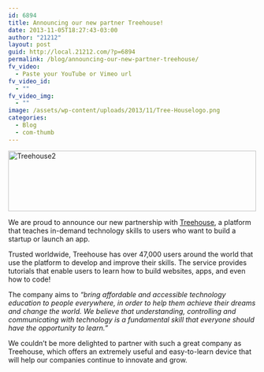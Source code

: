 ```yaml
---
id: 6894
title: Announcing our new partner Treehouse!
date: 2013-11-05T18:27:43-03:00
author: "21212"
layout: post
guid: http://local.21212.com/?p=6894
permalink: /blog/announcing-our-new-partner-treehouse/
fv_video:
  - Paste your YouTube or Vimeo url
fv_video_id:
  - ""
fv_video_img:
  - ""
image: /assets/wp-content/uploads/2013/11/Tree-Houselogo.png
categories:
  - Blog
  - com-thumb
---
```

<p dir="ltr">
  <a href="http://local.21212.com/assets/wp-content/uploads/2013/11/Treehouse2.png"><img class="aligncenter size-full wp-image-6897" alt="Treehouse2" src="{{ site.url }}/assets/wp-content/uploads/2013/11/Treehouse2.png" width="503" height="123" srcset="{{ site.url }}/assets/wp-content/uploads/2013/11/Treehouse2.png 503w, {{ site.url }}/assets/wp-content/uploads/2013/11/Treehouse2-300x73.png 300w" sizes="(max-width: 503px) 100vw, 503px" /></a>
</p>

<p dir="ltr">
  We are proud to announce our new partnership with <a href="http://teamtreehouse.com/?utm_source=21212.com&utm_medium=partnership&utm_campaign=21212_blog">Treehouse</a>, a platform that teaches in-demand technology skills to users who want to build a startup or launch an app.
</p>

<p dir="ltr">
  Trusted worldwide, Treehouse has over 47,000 users around the world that use the platform to develop and improve their skills. The service provides tutorials that enable users to learn how to build websites, apps, and even how to code!
</p>

<p dir="ltr">
  The company aims to<em> “bring affordable and accessible technology education to people everywhere, in order to help them achieve their dreams and change the world. We believe that understanding, controlling and communicating with technology is a fundamental skill that everyone should have the opportunity to learn.”</em>
</p>

<p dir="ltr">
  We couldn’t be more delighted to partner with such a great company as Treehouse, which offers an extremely useful and easy-to-learn device that will help our companies continue to innovate and grow.
</p>

&nbsp;
